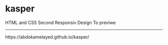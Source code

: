 # kasper
HTML and CSS Second Responsiv Design
To previwe 
<hr>
https://abdokamelayed.github.io/kasper/
